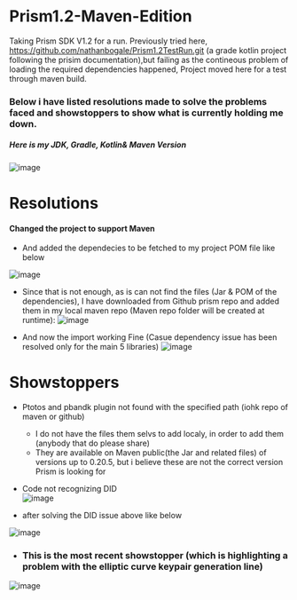 # Prism1.2-Maven-Edition
Taking Prism SDK V1.2 for a run.
Previously tried here, https://github.com/nathanbogale/Prism1.2TestRun.git (a grade kotlin project following the prisim documentation),but failing as the contineous problem of loading the required dependencies happened, Project moved here for a test through maven build. 

### Below i have listed resolutions made to solve the problems faced and showstoppers to show what is currently holding me down.
##### Here is my JDK, Gradle, Kotlin& Maven Version
![image](https://user-images.githubusercontent.com/13464651/139879930-39dcc2e6-5f12-4708-b8ac-56b3ebfbd015.png)


# Resolutions


#### Changed the project to support Maven 
- And added the dependecies to be fetched to my project POM file like below

![image](https://user-images.githubusercontent.com/13464651/139877691-421da7a7-f032-44d3-a1e3-68e11932760a.png)



- Since that is not enough, as is can not find the files (Jar & POM of the dependencies), I have downloaded from Github prism repo and added them in my local maven repo 
(Maven repo folder will be created at runtime):
![image](https://user-images.githubusercontent.com/13464651/139877941-30789607-41ae-442c-a3ec-ef431ae77940.png)



- And now the import working Fine (Casue dependency issue has been resolved only for the main 5 libraries)
![image](https://user-images.githubusercontent.com/13464651/139874725-8b26d901-438b-4b25-986c-7d3cb9e300e7.png)




# Showstoppers
- Ptotos and pbandk plugin not found with the specified path (iohk repo of maven or github) 
   - I do not have the files them selvs to add localy, in order to add them (anybody that do please share)
   - They are available on Maven public(the Jar and related files) of versions up to 0.20.5, but i believe these are not the correct version Prism is looking for


- Code not recognizing DID  
 ![image](https://user-images.githubusercontent.com/13464651/139874478-dac9d857-7145-454f-b820-64799a78b8a1.png)
  

- after solving the DID issue above like below


 ![image](https://user-images.githubusercontent.com/13464651/139874590-30316009-ad11-44b3-80a6-c2e876a76fff.png)


- ### This is the most recent showstopper (which is highlighting a problem with the elliptic curve keypair generation line)
![image](https://user-images.githubusercontent.com/13464651/139874948-8259a076-8633-4da1-9d4c-3b5d8268dce8.png)



